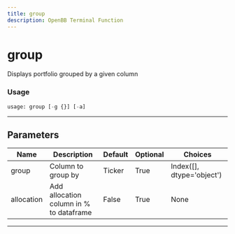```yaml
---
title: group
description: OpenBB Terminal Function
---
```


# group

Displays portfolio grouped by a given column
### Usage 
```python
usage: group [-g {}] [-a]
```
---
## Parameters
| Name | Description | Default | Optional | Choices |
| ---- | ----------- | ------- | -------- | ------- |
| group | Column to group by | Ticker | True | Index([], dtype='object') |
| allocation | Add allocation column in % to dataframe | False | True | None |
---
